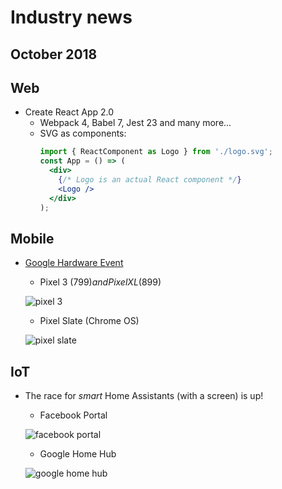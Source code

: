 # Industry news

## October 2018

## Web

- Create React App 2.0
  - Webpack 4, Babel 7, Jest 23 and many more...
  - SVG as components:
    ```jsx
    import { ReactComponent as Logo } from './logo.svg';
    const App = () => (
      <div>
        {/* Logo is an actual React component */}
        <Logo />
      </div>
    );
    ```

## Mobile

- [Google Hardware Event][google hardware]

  - Pixel 3 ($799) and Pixel XL ($899)

  ![pixel 3][pixel 3]

  - Pixel Slate (Chrome OS)

  ![pixel slate][pixel slate]

## IoT

- The race for _smart_ Home Assistants (with a screen) is up!

  - Facebook Portal

  ![facebook portal][facebook portal]

  - Google Home Hub

  ![google home hub][google home hub]

[google hardware]: https://www.wired.com/story/2018-google-pixel-event-recap/
[pixel 3]: https://media.wired.com/photos/5bbce75f2b915f2dff96d6e8/master/w_1064,c_limit/pixel-alt.jpg
[pixel slate]: https://media.wired.com/photos/5bbc07389c58f2296fca69d1/master/w_1064,c_limit/slate.jpg
[facebook portal]: https://fbnewsroomus.files.wordpress.com/2018/10/portal_light_a.jpg?w=960
[google home hub]: https://mspoweruser.com/wp-content/uploads/2018/10/Google-Home-Hub.jpg
